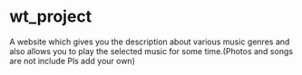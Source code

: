 # wt_project
A website which gives you the description about various music genres and also allows you to play the selected music for some time.(Photos and songs are not include Pls add your own)
